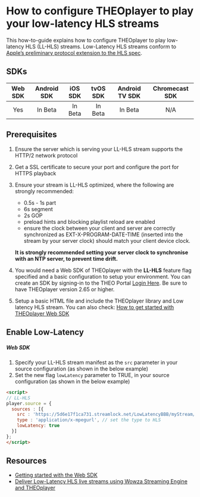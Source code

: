 # How to configure THEOplayer to play your low-latency HLS streams

This how-to-guide explains how to configure THEOplayer to play low-latency HLS (LL-HLS) streams. Low-Latency HLS streams conform to [Apple’s preliminary protocol extension to the HLS spec](https://developer.apple.com/documentation/http_live_streaming/protocol_extension_for_low-latency_hls_preliminary_specification?language=objc).

## SDKs

| Web SDK | Android SDK | iOS SDK | tvOS SDK| Android TV SDK | Chromecast SDK |
| :-----: | :---------: | :-----: | :--: | :------------: | :------------: |
|   Yes   |     In Beta     |   In Beta   | In Beta  |      In Beta       |      N/A       |

## Prerequisites

1. Ensure the server which is serving your LL-HLS stream supports the HTTP/2 network protocol
2. Get a SSL certificate to secure your port and configure the port for HTTPS playback
3. Ensure your stream is LL-HLS optimized, where the following are strongly recommended:
	* 0.5s - 1s part
	* 6s segment
	* 2s GOP
	* preload hints and blocking playlist reload are enabled
	* ensure the clock between your client and server are correctly synchronized as EXT-X-PROGRAM-DATE-TIME (inserted into the stream by your server clock) should match your client device clock.

	**It is strongly recommended setting your server clock to synchronise with an NTP server, to prevent time drift.**

4. You would need a Web SDK of THEOplayer with the **LL-HLS** feature flag specified and a basic configuration to setup your environment. You can create an SDK by signing-in to the THEO Portal [Login Here](https://portal.theoplayer.com/login). Be sure to have THEOplayer version 2.65 or higher.
5. Setup a basic HTML file and include the THEOplayer library and Low latency HLS stream. You can also check: [How to get started with THEOplayer Web SDK](../../getting-started/01-sdks/01-web/00-getting-started.md)

## Enable Low-Latency

##### Web SDK
1. Specify your LL-HLS stream manifest as the ```src``` parameter in your source configuration (as shown in the below example)
2. Set the new flag ```lowLatency``` parameter to TRUE, in your source configuration (as shown in the below example)


```html
<script>
// LL-HLS
player.source = {
  sources : [{
    src : 'https://5d6e17f1ca731.streamlock.net/LowLatencyBBB/myStream/playlist.m3u8', // set the LL-HLS source
    type : 'application/x-mpegurl', // set the type to HLS
    lowLatency: true
  }]
};
</script>
```

## Resources
- [Getting started with the Web SDK](https://docs.theoplayer.com/getting-started/01-sdks/01-web/00-getting-started.md)
- [Deliver Low-Latency HLS live streams using Wowza Streaming Engine and THEOplayer](../05-integrations/04-deliver-low-latency-hls-live-streams-with-wowza-streaming-engine.md)
